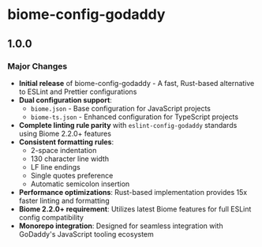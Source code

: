 # biome-config-godaddy

## 1.0.0

### Major Changes

- **Initial release** of biome-config-godaddy - A fast, Rust-based alternative to ESLint and Prettier configurations
- **Dual configuration support**: 
  - `biome.json` - Base configuration for JavaScript projects
  - `biome-ts.json` - Enhanced configuration for TypeScript projects
- **Complete linting rule parity** with `eslint-config-godaddy` standards using Biome 2.2.0+ features
- **Consistent formatting rules**:
  - 2-space indentation
  - 130 character line width
  - LF line endings
  - Single quotes preference
  - Automatic semicolon insertion
- **Performance optimizations**: Rust-based implementation provides 15x faster linting and formatting
- **Biome 2.2.0+ requirement**: Utilizes latest Biome features for full ESLint config compatibility
- **Monorepo integration**: Designed for seamless integration with GoDaddy's JavaScript tooling ecosystem

